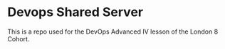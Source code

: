 # Devops Shared Server

This is a repo used for the DevOps Advanced IV lesson of the London 8 Cohort.
